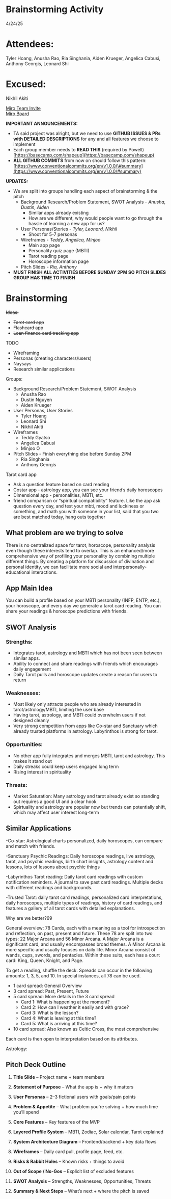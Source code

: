 # Brainstorming Activity

4/24/25

# Attendees: 
Tyler Hoang, Anusha Rao, Ria Singhania, Aiden Krueger, Angelica Cabusi, Anthony Georgis, Leonard Shi

# Excused: 
Nikhil Akiti

[Miro Team Invite](https://miro.com/welcome/czdwVGV3eDNkRzVGTFZXRkhWUGJkQVpMQ0o3WllwNGpLdXlMdVlqMk02NzFvN1JKaitJQktVcXZKTlBGQlMxT09oTytoRDFhb09ITjBYMVdlVGRKRjBFUlBkTTFxUmNJSlRQMFljVnRnUWpNa1Q1bnVmRnl6eHFvWXRYR1ArTG13VHhHVHd5UWtSM1BidUtUYmxycDRnPT0hdjE=?share_link_id=218115209461)   
[Miro Board](https://miro.com/app/board/uXjVI-XzGaA=/) 

**IMPORTANT ANNOUNCEMENTS:**

- TA said project was alright, but we need to use **GITHUB ISSUES & PRs with DETAILED DESCRIPTIONS** for any and all features we choose to implement  
- Each group member needs to **READ THIS** (required by Powell) [https://basecamp.com/shapeup](https://basecamp.com/shapeup)   
- **ALL GITHUB COMMITS** from now on should follow this pattern: [https://www.conventionalcommits.org/en/v1.0.0/\#summary](https://www.conventionalcommits.org/en/v1.0.0/#summary) 

**UPDATES:**

- We are split into groups handling each aspect of brainstorming & the pitch  
  - Background Research/Problem Statement, SWOT Analysis \- *Anusha, Dustin, Aiden*  
    - Similar apps already existing  
    - How are we different, why would people want to go through the hassle of learning a new app for us?  
  - User Personas/Stories \- *Tyler, Leonard, Nikhil*  
    - Shoot for 5-7 personas  
  - Wireframes \- *Teddy, Angelica, Minjoo*  
    - Main app page  
    - Personality quiz page (MBTI)  
    - Tarot reading page  
    - Horoscope information page  
  - Pitch Slides \- *Ria, Anthony*  
- **MUST FINISH ALL ACTIVITIES BEFORE SUNDAY 2PM SO PITCH SLIDES GROUP HAS TIME TO FINISH**

# Brainstorming

~~Ideas:~~

- ~~Tarot card app~~  
- ~~Flashcard app~~  
- ~~Loan finance card tracking app~~

TODO

- Wireframing  
- Personas (creating characters/users)  
- Naysays  
- Research similar applications

Groups:

- Background Research/Problem Statement, SWOT Analysis  
  - Anusha Rao  
  - Dustin Nguyen  
  - Aiden Krueger  
- User Personas, User Stories  
  - Tyler Hoang  
  - Leonard Shi  
  - Nikhil Akiti  
- Wireframes  
  - Teddy Gyatso  
  - Angelica Cabusi  
  - Minjoo O  
- Pitch Slides \- Finish everything else before Sunday 2PM  
  - Ria Singhania  
  - Anthony Georgis

Tarot card app

- Ask a question feature based on card reading  
- Costar app \- astrology app, you can see your friend’s daily horoscopes  
- Dimensional app \- personalities, MBTI, etc.  
- friend comparison or “spiritual compatibility” feature. Like the app ask question every day, and test your mbti, mood and luckiness or something, and math you with someone in your list, said that you two are best matched today, hang outs together

## What problem are we trying to solve

There is no centralized space for tarot, horoscope, personality analysis even though these interests tend to overlap. This is an enhanced/more comprehensive way of profiling your personality by combining multiple different things. By creating a platform for discussion of divination and personal identity, we can facilitate more social and interpersonally-educational interactions.

## App Main Idea

You can build a profile based on your MBTI personality (INFP, ENTP, etc.), your horoscope, and every day we generate a tarot card reading. You can share your readings & horoscope predictions with friends.

## SWOT Analysis  
### Strengths:   
- Integrates tarot, astrology and MBTI which has not been seen between similar apps.
- Ability to connect and share readings with friends which encourages daily engagement
- Daily Tarot pulls and horoscope updates create a reason for users to return
### Weaknesses:
- Most likely only attracts people who are already interested in tarot/astrology/MBTI, limiting the user base
- Having tarot, astrology, and MBTI could overwhelm users if not designed cleanly
- Very strong competition from apps like Co-star and Sanctuary which already trusted platforms in astrology. Labyrinthos is strong for tarot.
### Opportunities:
- No other app fully integrates and merges MBTI, tarot and astrology. This makes it stand out
- Daily streaks could keep users engaged long term
- Rising interest in spirituality
### Threats:
- Market Saturation: Many astrology and tarot already exist so standing out requires a good UI and a clear hook
- Spirtuality and astrology are popular now but trends can potentially shift, which may affect user interest long-term

## Similar Applications

\-Co-star: Astrological charts personalized, daily horoscopes, can compare and match with friends. 

\-Sanctuary Psychic Readings:  Daily horoscope readings, live astrology, tarot, and psychic readings, birth chart insights,  astrology content and lessons, lots of lessons about psychic things

\-Labyrinthos Tarot reading: Daily tarot card readings with custom notification reminders. A journal to save past card readings. Multiple decks with different readings and backgrounds.

\-Trusted Tarot:  daily tarot card readings, personalized card interpretations, daily horoscopes, multiple types of readings, history of card readings, and features a gallery of all tarot cards with detailed explanations. 

Why are we better?69

General overview: 78 Cards, each with a meaning as a tool for introspection and reflection, on past, present and future. These 78 are split into two types: 22 Major Arcana and 56 Minor Arcana. A Major Arcana is a significant card, and usually encompasses broad themes. A Minor Arcana is more specific and usually focuses on daily life. Minor Arcana consist of wands, cups, swords, and pentacles. Within these suits, each has a court card: King, Queen, Knight, and Page. 

To get a reading, shuffle the deck. Spreads can occur in the following amounts: 1, 3, 5, and 10\. In special instances, all 78 can be used.

* 1 card spread: General Overview  
* 3 card spread: Past, Present, Future  
* 5 card spread: More details in the 3 card spread  
  * Card 1: What is happening at the moment?  
  * Card 2: How can I weather it easily and with grace?  
  * Card 3: What is the lesson?  
  * Card 4: What is leaving at this time?  
  * Card 5: What is arriving at this time?  
* 10 card spread: Also known as Celtic Cross, the most comprehensive

Each card is then open to interpretation based on its attributes.

Astrology: 

## Pitch Deck Outline

1. **Title Slide** – Project name \+ team members

2. **Statement of Purpose** – What the app is \+ why it matters

3. **User Personas** – 2–3 fictional users with goals/pain points

4. **Problem & Appetite** – What problem you're solving \+ how much time you’ll spend

5. **Core Features** – Key features of the MVP

6. **Layered Profile System** – MBTI, Zodiac, Solar calendar, Tarot explained

7. **System Architecture Diagram** – Frontend/backend \+ key data flows

8. **Wireframes** – Daily card pull, profile page, feed, etc.

9. **Risks & Rabbit Holes** – Known risks \+ things to avoid

10. **Out of Scope / No-Gos** – Explicit list of excluded features

11. **SWOT Analysis** – Strengths, Weaknesses, Opportunities, Threats

12. **Summary & Next Steps** – What’s next \+ where the pitch is saved
